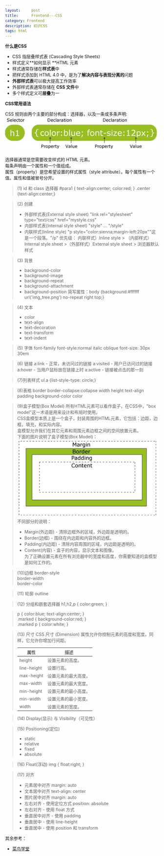 ```yaml
---
layout:     post
title:      Frontend---CSS
category: Frontend
description: 初识CSS
tags: html
---
```


**什么是CSS**

- CSS 指层叠样式表 (Cascading Style Sheets)
- 样式定义**如何显示 **HTML 元素
- 样式通常存储在**样式表**中
- 把样式添加到 HTML 4.0 中，是为了**解决内容与表现分离的**问题
- **外部样式表**可以极大提高工作效率
- 外部样式表通常存储在 **CSS 文件**中
- 多个样式定义可**层叠**为一

**CSS常用语法**

CSS 规则由两个主要的部分构成：选择器，以及一条或多条声明: <br>
![](images/2022-03-21_css/css_Rules.jpg)

选择器通常是您需要改变样式的 HTML 元素。<br>
每条声明由一个属性和一个值组成。<br>
属性（property）是您希望设置的样式属性（style attribute）。每个属性有一个值。属性和值被冒号分开。<br>


>(1) id 和 class 选择器
>#para1
>{
>    text-align:center;
>    color:red;
>}
>.center {text-align:center;}

>(2) 创建
>- 外部样式表(External style sheet)
"link rel="stylesheet" type="text/css" href="mystyle.css"
>- 内部样式表(Internal style sheet)
"style" ... "/style"
>- 内联样式(Inline style)
>"p style="color:sienna;margin-left:20px""这是一个段落。"/p"
>优先级：
>内联样式）Inline style > （内部样式）Internal style sheet >（外部样式）External style sheet > 浏览器默认样式

>(3) 背景
>- background-color
>- background-image
>- background-repeat
>- background-attachment
>- background-position
>简写属性：body {background:#ffffff url('img_tree.png') no-repeat right top;}

>(4) 文本
>- color
>- text-align
>- text-decoration
>- text-transform
>- text-indent

>(5) 字体
>font-family
>font-style:normal italic oblique
>font-size: 30px 30em

>(6) 链接
>a:link - 正常，未访问过的链接
>a:visited - 用户已访问过的链接
>a:hover - 当用户鼠标放在链接上时
>a:active - 链接被点击的那一刻

>(7)列表样式
>ul.a {list-style-type: circle;}

>(8)表格
>border
>border-collapse:collapse
>width
>height
>text-align
>padding
>background-color
>color

>(9)盒子模型(Box Model)
>所有HTML元素可以看作盒子，在CSS中，"box model"这一术语是用来设计和布局时使用。<br>
>CSS盒模型本质上是一个盒子，封装周围的HTML元素，它包括：边距，边框，填充，和实际内容。<br>
>盒模型允许我们在其它元素和周围元素边框之间的空间放置元素。<br>
>下面的图片说明了盒子模型(Box Model)：<br>
![](images/2022-03-21_css/css_Box.jpg)
>不同部分的说明：<br>
>- Margin(外边距) - 清除边框外的区域，外边距是透明的。
>- Border(边框) - 围绕在内边距和内容外的边框。
>- Padding(内边距) - 清除内容周围的区域，内边距是透明的。
>- Content(内容) - 盒子的内容，显示文本和图像。<br>
>为了正确设置元素在所有浏览器中的宽度和高度，你需要知道的盒模型是如何工作的。

>(10)边框
>border-style <br>
>border-width <br>
>border-color <br>

>(11) 轮廓
>outline

>(12) 分组和嵌套选择器
>h1,h2,p
>{
>color:green;
>} <br>

>p
>{
>color:blue;
>text-align:center;
>} <br>
>.marked
>{
>background-color:red;
>} <br>
>.marked p
>{
>color:white;
>}

>(13) 尺寸
>CSS 尺寸 (Dimension) 属性允许你控制元素的高度和宽度。同样，它允许你增加行间距。 <br>
>
>|属性|描述|
>|-|-|
>|height|设置元素的高度。|
>|line-height|设置行高。|
>|max-height|设置元素的最大高度。|
>|max-width|设置元素的最大宽度。|
>|min-height|设置元素的最小高度。|
>|min-width|设置元素的最小宽度。|
>|width|设置元素的宽度。|

>(14) Display(显示) 与 Visibility（可见性）

>(15) Positioning(定位)
>- static
>- relative
>- fixed
>- absolute

>(16) Float(浮动)
>img
>{
>    float:right;
>}

>(17) 对齐
>- 元素居中对齐 margin: auto
>- 文本居中对齐 text-align: center
>- 图片居中对齐 margin: auto
>- 左右对齐 - 使用定位方式  position: absolute
>- 左右对齐 - 使用 float 方式
>- 垂直居中对齐 - 使用 padding
>- 垂直居中 - 使用 line-height
>- 垂直居中 - 使用 position 和 transform

其余参考：
- [菜鸟学堂](http://www.runoob.com/css/css-combinators.html)  
